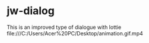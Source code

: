# jw-dialog
This is an improved type of dialogue with lottie
file:///C:/Users/Acer%20PC/Desktop/animation.gif.mp4
